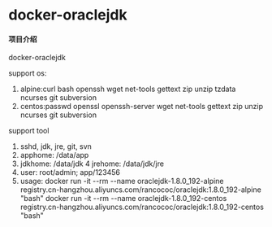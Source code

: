# docker-oraclejdk

#### 项目介绍
docker-oraclejdk

support os:
1. alpine:curl bash openssh wget net-tools gettext zip unzip tzdata ncurses git subversion
2. centos:passwd openssl openssh-server wget net-tools gettext zip unzip ncurses git subversion

support tool
1. sshd, jdk, jre, git, svn
2. apphome: /data/app
3. jdkhome: /data/jdk
4  jrehome: /data/jdk/jre
5. user: root/admin; app/123456
6. usage:
docker run -it --rm --name oraclejdk-1.8.0_192-alpine registry.cn-hangzhou.aliyuncs.com/rancococ/oraclejdk:1.8.0_192-alpine "bash"
docker run -it --rm --name oraclejdk-1.8.0_192-centos registry.cn-hangzhou.aliyuncs.com/rancococ/oraclejdk:1.8.0_192-centos "bash"
